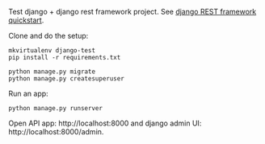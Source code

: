 Test django + django rest framework project.
See [django REST framework quickstart](http://www.django-rest-framework.org/tutorial/quickstart/).

Clone and do the setup:

```
mkvirtualenv django-test
pip install -r requirements.txt

python manage.py migrate
python manage.py createsuperuser
```

Run an app:

```
python manage.py runserver
```

Open API app: http://localhost:8000 and django admin UI: http://localhost:8000/admin.
